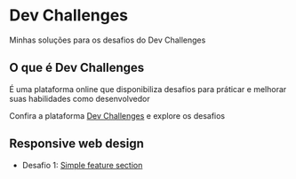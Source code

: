 # Dev Challenges
 Minhas soluções para os desafios do Dev Challenges

 ## O que é Dev Challenges
 <p>É uma plataforma online que disponibiliza desafios para práticar e melhorar suas habilidades como desenvolvedor</p>
 Confira a plataforma <a href="https://devchallenges.io"/>Dev Challenges</a> e explore os desafios
 
 ## Responsive web design
 
- Desafio 1: <a href="https://github.com/KahSR/devchallenges/tree/c09302e98427437187e8571a67ed9a6761a5b87e/simple-feature-section">Simple feature section</a>



